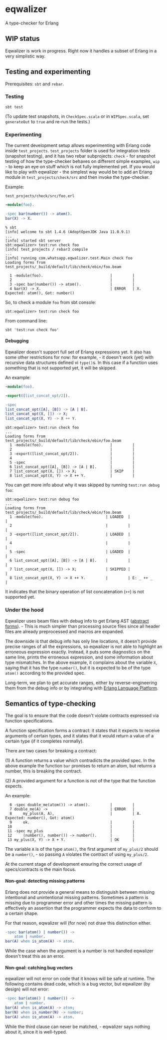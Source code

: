 # eqwalizer

A type-checker for Erlang

## WIP status

Eqwalizer is work in progress.
Right now it handles a subset of Erlang in a very simplistic way.

## Testing and experimenting

Prerequisites: `sbt` and `rebar`.

### Testing 

```
sbt test
```

(To update test snapshots, in `CheckSpec.scala` or in `WIPSpec.scala`, 
set `generateOut` to `true` and re-run the tests.)

### Experimenting

The current development setup allows experimenting with Erlang code inside 
`test_projects`. `test_projects` folder is used for integration tests
(snapshot testing), and it has two rebar subprojects: `check` - for snapshot
testing of how the type-checker behaves on different simple examples, `wip` - 
to keep an eye on stuff which is not fully implemented yet. If you would like 
to play with eqwalizer - the simplest way would be to add an Erlang module in
`test_projects/check/src` and then invoke the type-checker. 

Example:

`test_projects/check/src/foo.erl`

```erlang
-module(foo).

-spec bar(number()) -> atom().
bar(X) -> X.
```  

```
% sbt
[info] welcome to sbt 1.4.6 (AdoptOpenJDK Java 11.0.9.1)
...
[info] started sbt server
sbt:eqwalizer> test:run check foo
[info] test_projects / rebar3 compile
...
[info] running com.whatsapp.eqwalizer.test.Main check foo
Loading forms from test_projects/_build/default/lib/check/ebin/foo.beam
  
  1 -module(foo).                              |         |
  2                                            |         |
  3 -spec bar(number()) -> atom().             |         |
  4 bar(X) -> X.                               | ERROR   | X. Expected: atom(), Got: number()
```

So, to check a module `foo` from sbt console:

```
sbt:eqwalizer> test:run check foo
```

From command line:

```
sbt 'test:run check foo'
```

#### Debugging

Eqwalizer doesn't support full set of Erlang expressions yet.
It also has some other restrictions for now: for example, - it doesn't work 
(yet) with recursive data structures defined vi `type()`s. In this case if 
a function uses something that is not supported yet, it will be skipped.

An example:

```erlang
-module(foo).

-export([list_concat_opt/2]).

-spec
list_concat_opt([A], [B]) -> [A | B].
list_concat_opt(X, []) -> X;
list_concat_opt(X, Y) -> X ++ Y.
```

```
sbt:eqwalizer> test:run check foo
...
Loading forms from test_projects/_build/default/lib/check/ebin/foo.beam
  1 -module(foo).                              |         |
  2                                            |         |
  3 -export([list_concat_opt/2]).              |         |
  4                                            |         |
  5 -spec                                      |         |
  6 list_concat_opt([A], [B]) -> [A | B].      |         |
  7 list_concat_opt(X, []) -> X;               | SKIP    |
  8 list_concat_opt(X, Y) -> X ++ Y.           |         |
```

You can get more info about why it was skipped by running `test:run debug foo`:

```
sbt:eqwalizer> test:run debug foo
...
Loading forms from test_projects/_build/default/lib/check/ebin/foo.beam
  1 -module(foo).                            | LOADED  |                                |
  2                                          |         |                                |
  3 -export([list_concat_opt/2]).            | LOADED  |                                |
  4                                          |         |                                |
  5 -spec                                    | LOADED  |                                |
  6 list_concat_opt([A], [B]) -> [A | B].    |         |                                |
  7 list_concat_opt(X, []) -> X;             | SKIPPED |                                |
  8 list_concat_opt(X, Y) -> X ++ Y.         |         | E: _ ++ _                      |
```

It indicates that the binary operation of list concatenation (`++`) is not
supported yet.

### Under the hood

Eqwalizer uses beam files with debug info to get Erlang AST 
([abstract forms](https://erlang.org/doc/apps/erts/absform.html)). - This is 
much simpler than processing source files since all header files are already
preprocessed and macros are expanded.

The downside is that debug info has only line locations, it doesn't provide 
precise ranges of all the expressions, so eqwalizer is not able to highlight
an erroneous expression exactly. Instead, it puts some diagnostics on the same
line, prints the erroneous expression, and some information about type mismatches.
In the above example, it complains about the variable `X`, saying that it has 
the type `number()`, but it is expected to be of the type `atom()` according to 
the provided spec.

Long-term, we plan to get accurate ranges, either by 
reverse-engineering them from the debug info or 
by integrating with [Erlang Language Platform](https://fb.quip.com/dKvwAnNJyg6h).

## Semantics of type-checking

The goal is to ensure that the code doesn't violate contracts expressed via 
function specifications.

A function specification forms a contract: it states that it expects to receive
arguments of certain types, and it states that it would return 
a value of a certain type (if it completes normally). 

There are two cases for breaking a contract:

(1) A function returns a value which contradicts the provided spec. In the 
above example the function `bar` promises to return an atom, but returns 
a number, this is breaking the contract.

(2) A provided argument for a function is not of the type that the function 
expects.

An example:

```
  6 -spec double_me(atom()) -> atom().         |         |
  7 double_me(A) ->                            | ERROR   |
  8     my_plus(A, A),                         |         | A. Expected: number(), Got: atom()
  9     ok.                                    |         |
 10                                            |         |
 11 -spec my_plus                              |         |
 12     (number(), number()) -> number().      |         |
 13 my_plus(X, Y) -> X + Y.                    | OK      |
 ``` 

The variable `A` is of the type `atom()`, the first argument of `my_plus/2` 
should be a `number()`, - so passing `A` violates the contract of using `my_plus/2`.

At the current stage of development ensuring the correct usage of specs/contracts
is the main focus.

#### Non-goal: detecting missing patterns

Erlang does not provide a general means to distinguish between missing 
intentional and unintentional missing patterns. Sometimes a pattern is missing 
due to programmer error and other times the missing pattern is effectively 
an assertion that the programmer expects the data to conform to a certain shape.

For that reason, eqwalizer will (for now) not draw this distinction either.

```erlang
-spec bar(atom() | number()) ->
    atom | number.
bar(A) when is_atom(A) -> atom.
```  

While the case when the argument is a number is not handled eqwalizer doesn't
treat this as an error.

#### Non-goal: catching bug vectors

eqwalizer will not error on code that it knows will be safe at runtime. 
The following contains dead code, which is a bug vector, 
but eqwalizer (by design) will not error:

```erlang
-spec bar(atom() | number()) ->
    atom | number.
bar(A) when is_atom(A) -> atom;
bar(N) when is_number(N) -> number;
bar(A) when is_atom(A) -> atom.
```  

While the third clause can never be matched, - eqwalizer says nothing about it,
since it is well-typed.
